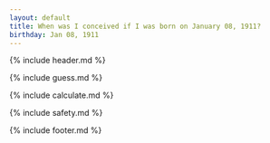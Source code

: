 ```yaml
---
layout: default
title: When was I conceived if I was born on January 08, 1911?
birthday: Jan 08, 1911
---
```


{% include header.md %}

{% include guess.md %}

{% include calculate.md %}

{% include safety.md %}

{% include footer.md %}



